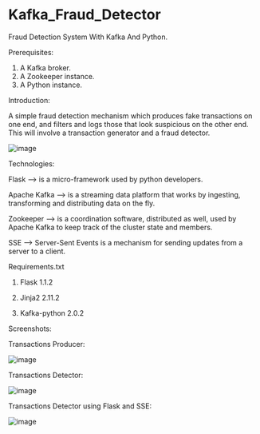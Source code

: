 # Kafka_Fraud_Detector

Fraud Detection System With Kafka And Python.

Prerequisites:

 1) A Kafka broker.
 2) A Zookeeper instance.
 3) A Python instance.

Introduction:

A simple fraud detection mechanism which produces fake transactions on one end, and filters and logs those that look suspicious on the other end.
This will involve a transaction generator and a fraud detector. 

![image](https://user-images.githubusercontent.com/74184047/115011402-4217ec80-9eb7-11eb-8cec-d2fcecafa9cb.png)


Technologies:

Flask --> is a micro-framework used by python developers.

Apache Kafka --> is a streaming data platform that works by ingesting, transforming and distributing data on the fly.

Zookeeper --> is a coordination software, distributed as well, used by Apache Kafka to keep track of the cluster state and members. 

SSE --> Server-Sent Events is a mechanism for sending updates from a server to a client.

Requirements.txt

1) Flask 1.1.2

2) Jinja2 2.11.2

3) Kafka-python 2.0.2


Screenshots:

Transactions Producer:

![image](https://user-images.githubusercontent.com/74184047/115014734-65dd3180-9ebb-11eb-823a-11f597f39aef.png)

Transactions Detector:

![image](https://user-images.githubusercontent.com/74184047/115014784-74c3e400-9ebb-11eb-9984-0b3064104a62.png)

Transactions Detector using Flask and SSE:

![image](https://user-images.githubusercontent.com/74184047/115014845-886f4a80-9ebb-11eb-857d-90a8bf3054c8.png)


